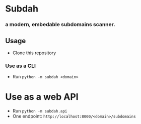 # Subdah

### a modern, embedable subdomains scanner.

## Usage

- Clone this repository

### Use as a CLI

- Run `python -m subdah <domain>`

# Use as a web API

- Run `python -m subdah.api`
- One endpoint: `http://localhost:8000/<domain>/subdomains`
